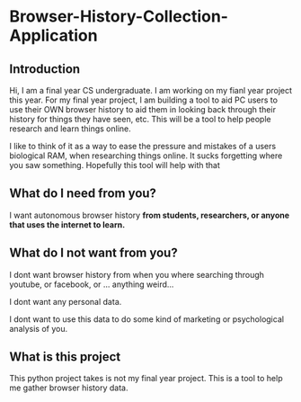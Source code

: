 <h1>Browser-History-Collection-Application</h1>

<h2>Introduction</h2>

<p>Hi, I am a final year CS undergraduate. I am working on my fianl year project this year.
For my final year project, I am building a tool to aid PC users to use their OWN browser history 
to aid them in looking back through their history for things they have seen, etc. 
This will be a tool to help people research and learn things online.</p>

<p> I like to think of it as a way to ease the pressure and mistakes of a users biological RAM,
  when researching things online. It sucks forgetting where you saw something. 
  Hopefully this tool will help with that </p>
  
 <h2>What do I need from you?</h2>
 
 <p>I want autonomous browser history <b>from students, researchers, or anyone that uses the 
  internet to learn.</b I want browser history where you are actively researching something.></p>
  
  <h2>What do I not want from you?</h2>
  
  <p>I dont want browser history from when you where searching through youtube, or facebook, or ... anything weird...</p>
  <p>I dont want any personal data.</p> 
  <p>I dont want to use this data to do some kind of marketing or psychological analysis of you.</p>

<h2>What is this project</h1>

<p>This python project takes is not my final year project. This is a tool to help me gather browser history data.</p>










